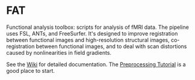 FAT
===

Functional analysis toolbox: scripts for analysis of fMRI data. The pipeline uses FSL, ANTs, and FreeSurfer. It's designed to improve registration between functional images and high-resolution structural images, co-registration between functional images, and to deal with scan distortions caused by nonlinearities in field gradients.

See the [Wiki](https://github.com/prestonlab/fat/wiki) for detailed documentation. The [Preprocessing Tutorial](https://github.com/prestonlab/fat/wiki/Tutorial) is a good place to start.
